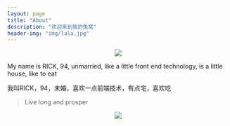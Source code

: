 ```yaml
---
layout: page
title: "About"
description: "欢迎来到我的兔窝"
header-img: "img/lala.jpg"
---
```


<center>
    <p><img src="http://dreamofbook.qiniudn.com/Zero.png" align="center"></p>
</center>

My name is RICK, 94, unmarried, like a little front end technology, is a little house, like to eat

我叫RICK，94，未婚，喜欢一点前端技术，有点宅，喜欢吃


> Live long and prosper

<center>
    <p><img src="http://dreamofbook.qiniudn.com/hacker.png" align="center"></p>
</center>
